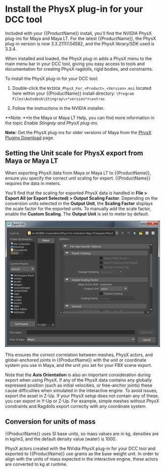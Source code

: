 # Install the PhysX plug-in for your DCC tool

Included with your {{ProductName}} install, you'll find the NVIDIA PhysX plug-ins for Maya and Maya LT. For the latest {{ProductName}}, the PhysX plug-in version is now 3.3.21117.04582, and the PhysX library/SDK used is 3.3.4.

When installed and loaded, the PhysX plug-in adds a PhysX menu to the main menu bar in your DCC tool, giving you easy access to tools and documentation for creating PhysX ragdolls, rigid bodies, and constraints.

To install the PhysX plug-in for your DCC tool:

1. Double-click the `NVIDIA_PhysX_For_<Product>_<Version>.msi` located here within your {{ProductName}} install directory: `\Program Files\Autodesk\Stingray\<*version*>\extras`

2. Follow the instructions in the NVIDIA installer.

**Note: **In the Maya or Maya LT Help, you can find more information in the topic *Enable Stingray and PhysX plug-ins*.

**Note:** Get the PhysX plug-ins for older versions of Maya from the [PhysX Plugins Download]( http://www.autodesk.com/physx-plugins-download) page.

## Setting the Unit scale for PhysX export from Maya or Maya LT

When exporting PhysX data from Maya or Maya LT to {{ProductName}}, ensure you specify the correct unit scaling for export. {{ProductName}} requires the data in meters.

You’ll find that the scaling for exported PhysX data is handled in **File > Export All (or Export Selected) > Output Scaling Factor**. Depending on the conversion units selected in the **Output Unit**, the **Scaling Factor** displays the scale factor for the exported units. To manually add the scale factor, enable the **Custom Scaling**. The **Output Unit** is set to meter by default.

![](../../images/physx_export_scalefactor.png)

This ensures the correct correlation between meshes, PhysX actors, and global-anchored joints in {{ProductName}} with the unit or coordinate system you use in Maya, and the unit you set for your FBX scene export.

Note that the **Axis Orientation** is also an important consideration during export when using PhysX.  If any of the PhysX data contains any globally expressed position (such as initial velocities, or free-anchor joints) these cause difficulties when simulated in the interactive engine. To avoid issues, export the asset in Z-Up.  If your PhysX setup does not contain any of these, you can export in Y-Up or Z-Up. For example, simple meshes without PhysX constraints and Ragdolls export correctly with any coordinate system.

## Conversion for units of mass

{{ProductName}} uses SI base units, so mass values are in kg, densities are in kg/m3, and the default density value (water) is 1000.

PhysX actors created with the NVidia PhysX plug-in for your DCC tool and exported to {{ProductName}} use grams as the base weight unit. In order to align with the units of mass expected in the interactive engine, these actors are converted to kg at runtime.
